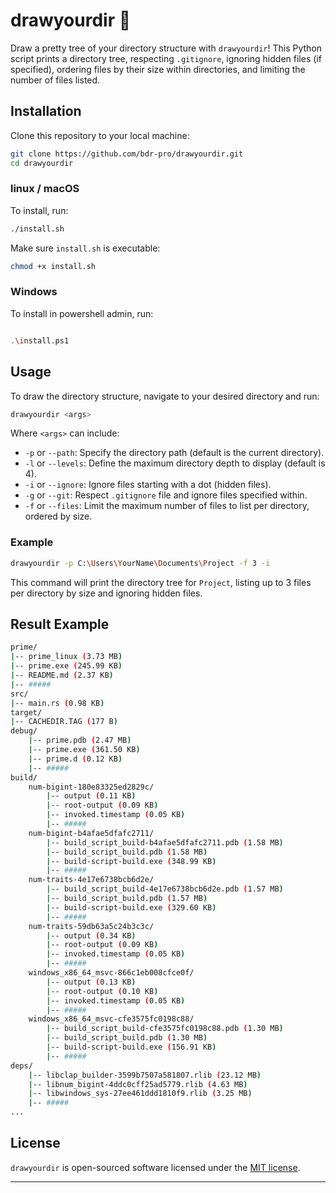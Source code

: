 # drawyourdir 🌳

Draw a pretty tree of your directory structure with `drawyourdir`! This Python script prints a directory tree, respecting `.gitignore`, ignoring hidden files (if specified), ordering files by their size within directories, and limiting the number of files listed.

## Installation

Clone this repository to your local machine:

```bash
git clone https://github.com/bdr-pro/drawyourdir.git
cd drawyourdir
```

### linux / macOS

To install, run:

```bash
./install.sh
```

Make sure `install.sh` is executable:

```bash
chmod +x install.sh
```

### Windows

To install in powershell admin, run:

```bash

.\install.ps1

```

## Usage

To draw the directory structure, navigate to your desired directory and run:

```bash
drawyourdir <args>
```

Where `<args>` can include:

- `-p` or `--path`: Specify the directory path (default is the current directory).
- `-l` or `--levels`: Define the maximum directory depth to display (default is 4).
- `-i` or `--ignore`: Ignore files starting with a dot (hidden files).
- `-g` or `--git`: Respect `.gitignore` file and ignore files specified within.
- `-f` or `--files`: Limit the maximum number of files to list per directory, ordered by size.

### Example

```bash
drawyourdir -p C:\Users\YourName\Documents\Project -f 3 -i
```

This command will print the directory tree for `Project`, listing up to 3 files per directory by size and ignoring hidden files.

## Result Example

```bash
prime/
|-- prime_linux (3.73 MB)
|-- prime.exe (245.99 KB)
|-- README.md (2.37 KB)
|-- #####
src/
|-- main.rs (0.98 KB)
target/
|-- CACHEDIR.TAG (177 B)
debug/
    |-- prime.pdb (2.47 MB)
    |-- prime.exe (361.50 KB)
    |-- prime.d (0.12 KB)
    |-- #####
build/
    num-bigint-180e83325ed2829c/
        |-- output (0.11 KB)
        |-- root-output (0.09 KB)
        |-- invoked.timestamp (0.05 KB)
        |-- #####
    num-bigint-b4afae5dfafc2711/
        |-- build_script_build-b4afae5dfafc2711.pdb (1.58 MB)
        |-- build_script_build.pdb (1.58 MB)
        |-- build-script-build.exe (348.99 KB)
        |-- #####
    num-traits-4e17e6738bcb6d2e/
        |-- build_script_build-4e17e6738bcb6d2e.pdb (1.57 MB)
        |-- build_script_build.pdb (1.57 MB)
        |-- build-script-build.exe (329.60 KB)
        |-- #####
    num-traits-59db63a5c24b3c3c/
        |-- output (0.34 KB)
        |-- root-output (0.09 KB)
        |-- invoked.timestamp (0.05 KB)
        |-- #####
    windows_x86_64_msvc-866c1eb008cfce0f/
        |-- output (0.13 KB)
        |-- root-output (0.10 KB)
        |-- invoked.timestamp (0.05 KB)
        |-- #####
    windows_x86_64_msvc-cfe3575fc0198c88/
        |-- build_script_build-cfe3575fc0198c88.pdb (1.30 MB)
        |-- build_script_build.pdb (1.30 MB)
        |-- build-script-build.exe (156.91 KB)
        |-- #####
deps/
    |-- libclap_builder-3599b7507a581807.rlib (23.12 MB)
    |-- libnum_bigint-4ddc0cff25ad5779.rlib (4.63 MB)
    |-- libwindows_sys-27ee461ddd1810f9.rlib (3.25 MB)
    |-- #####
...

```

## License

`drawyourdir` is open-sourced software licensed under the [MIT license](LICENSE).

---
